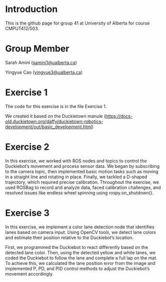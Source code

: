 # Introduction
This is the github page for group 41 at University of Alberta for course CMPUT412/503. 
# Group Member
Sarah Amini (samini1@ualberta.ca)

Yingyue Cao (yingyue3@ualberta.ca)
# Exercise 1
The code for this exercise is in the file Exercise 1. 

We created it based on the Duckietown manule (https://docs-old.duckietown.org/daffy/duckietown-robotics-development/out/basic_development.html)

# Exercise 2
In this exercise, we worked with ROS nodes and topics to control the Duckiebot’s movement and process sensor data. We began by subscribing to the camera topic, then implemented basic motion tasks such as moving in a straight line and rotating in place. Finally, we tackled a D-shaped trajectory, which required precise calibration. Throughout the exercise, we used ROSBag to record and analyze data, faced calibration challenges, and resolved issues like endless wheel spinning using rospy.on_shutdown().

# Exercise 3
In this exercise, we implement a color lane detection node that identifies lanes based on camera input. Using OpenCV tools, we detect lane colors and estimate their position relative to the Duckiebot’s location.

First, we programmed the Duckiebot to react differently based on the detected lane color. Then, using the detected yellow and white lanes, we coded the Duckiebot to follow the lane and complete a full lap on the mat. To achieve this, we calculated the lane position error from the image and implemented P, PD, and PID control methods to adjust the Duckiebot’s movement accordingly.
